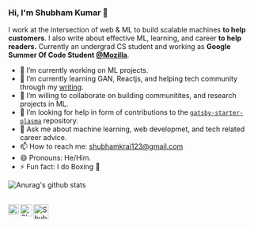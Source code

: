### Hi, I'm Shubham Kumar 👋

I work at the intersection of web & ML to build scalable machines **to help customers**. I also write about effective ML, learning, and career **to help readers.** Currently an undergrad CS student and working as **Google Summer Of Code Student [@Mozilla](https://github.com/mozilla)**. 

- 🔭 I’m currently working on ML projects.
- 🌱 I’m currently learning GAN, Reactjs, and helping tech community through my [writing](https://medium.com/@shubhamkrai123).
- 👯 I’m willing to collaborate on building communitites, and research projects in ML.
- 🤔 I’m looking for help in form of contributions to the [`gatsby-starter-plasma`](https://github.com/imskr/gatsby-starter-plasma) repository.
- 💬 Ask me about machine learning, web developmet, and tech related career advice.
- 📫 How to reach me: shubhamkrai123@gmail.com
- 😄 Pronouns: He/Him.
- ⚡ Fun fact: I do Boxing 🥊

![Anurag's github stats](https://github-readme-stats.anuraghazra1.vercel.app/api?username=imskr&show_icons=true&hide_border=true)

<br>
<div>
  <a href="https://twitter.com/TheTweetOfSKR">
    <img align="left" alt="Shubham Kumar Rai | Twitter" width="21px" src="https://raw.githubusercontent.com/imskr/imskr/master/assets/twitter.svg" />
  </a>
  <a href="https://www.linkedin.com/in/imskr">
    <img align="left" alt="Shubham Kumar | Linkedin" width="24px" src="https://raw.githubusercontent.com/imskr/imskr/master/assets/linkedin.png" />
  </a>
  <a href="https://medium.com/@shubhamkrai123">
    <img align="left" alt="Shubham Kumar | Medium" width="30px" src="https://raw.githubusercontent.com/imskr/imskr/master/assets/medium.png" />
  </a>
</div>
